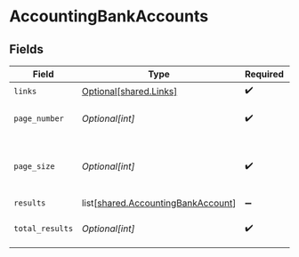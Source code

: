 # AccountingBankAccounts


## Fields

| Field                                                                                  | Type                                                                                   | Required                                                                               | Description                                                                            |
| -------------------------------------------------------------------------------------- | -------------------------------------------------------------------------------------- | -------------------------------------------------------------------------------------- | -------------------------------------------------------------------------------------- |
| `links`                                                                                | [Optional[shared.Links]](undefined/models/shared/links.md)                             | :heavy_check_mark:                                                                     | N/A                                                                                    |
| `page_number`                                                                          | *Optional[int]*                                                                        | :heavy_check_mark:                                                                     | Current page number.                                                                   |
| `page_size`                                                                            | *Optional[int]*                                                                        | :heavy_check_mark:                                                                     | Number of items to return in results array.                                            |
| `results`                                                                              | list[[shared.AccountingBankAccount](undefined/models/shared/accountingbankaccount.md)] | :heavy_minus_sign:                                                                     | N/A                                                                                    |
| `total_results`                                                                        | *Optional[int]*                                                                        | :heavy_check_mark:                                                                     | Total number of items.                                                                 |